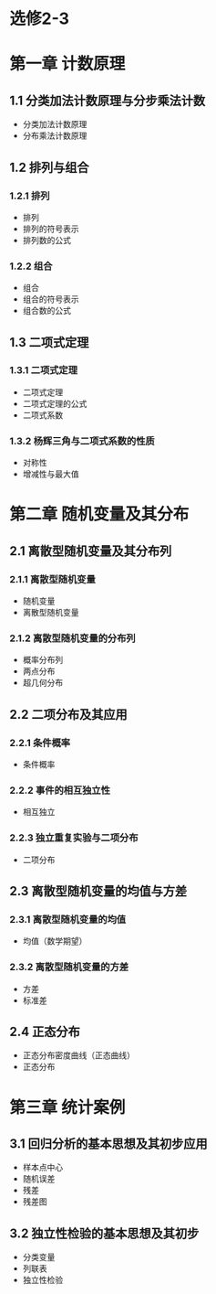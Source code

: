 # 选修2-3

# 第一章 计数原理

## 1.1 分类加法计数原理与分步乘法计数

- 分类加法计数原理
- 分布乘法计数原理

## 1.2 排列与组合

### 1.2.1 排列

- 排列
- 排列的符号表示
- 排列数的公式

### 1.2.2 组合

- 组合
- 组合的符号表示
- 组合数的公式

## 1.3 二项式定理

### 1.3.1 二项式定理

- 二项式定理
- 二项式定理的公式
- 二项式系数

### 1.3.2 杨辉三角与二项式系数的性质

- 对称性
- 增减性与最大值

# 第二章 随机变量及其分布

## 2.1 离散型随机变量及其分布列

### 2.1.1 离散型随机变量

- 随机变量
- 离散型随机变量

### 2.1.2 离散型随机变量的分布列

- 概率分布列
- 两点分布
- 超几何分布

## 2.2 二项分布及其应用

### 2.2.1 条件概率

- 条件概率

### 2.2.2 事件的相互独立性

- 相互独立

### 2.2.3 独立重复实验与二项分布

- 二项分布

## 2.3 离散型随机变量的均值与方差

### 2.3.1 离散型随机变量的均值

- 均值（数学期望）

### 2.3.2 离散型随机变量的方差

- 方差
- 标准差

## 2.4 正态分布

- 正态分布密度曲线（正态曲线）
- 正态分布

# 第三章 统计案例

## 3.1 回归分析的基本思想及其初步应用

- 样本点中心
- 随机误差
- 残差
- 残差图

## 3.2 独立性检验的基本思想及其初步

- 分类变量
- 列联表
- 独立性检验